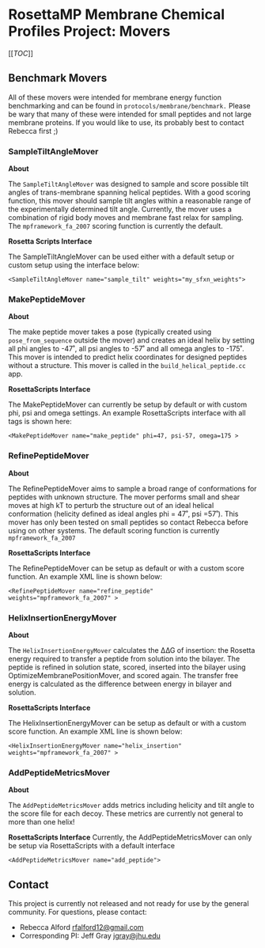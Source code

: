 <!--- BEGIN_INTERNAL -->
<!--- Membrane Chemical Profiles Project --> 
# RosettaMP Membrane Chemical Profiles Project: Movers

[[_TOC_]]

## Benchmark Movers

All of these movers were intended for membrane energy function benchmarking and can be found in `protocols/membrane/benchmark.` Please be wary that many of these were intended for small peptides and not large membrane proteins. If you would like to use, its probably best to contact Rebecca first ;)

### SampleTiltAngleMover

**About**

The `SampleTiltAngleMover` was designed to sample and score possible tilt angles of trans-membrane spanning helical peptides. With a good scoring function, this mover should sample tilt angles within a reasonable range of the experimentally determined tilt angle. Currently, the mover uses a combination of rigid body moves and membrane fast relax for sampling. The `mpframework_fa_2007` scoring function is currently the default. 

**Rosetta Scripts Interface**

The SampleTiltAngleMover can be used either with a default setup or custom setup using the interface below: 
```
<SampleTiltAngleMover name="sample_tilt" weights="my_sfxn_weights">
```

### MakePeptideMover

**About**

The make peptide mover takes a pose (typically created using `pose_from_sequence` outside the mover) and creates an ideal helix by setting all phi angles to -47˚, all psi angles to -57˚ and all omega angles to -175˚. This mover is intended to predict helix coordinates for designed peptides without a structure. This mover is called in the `build_helical_peptide.cc` app. 

**RosettaScripts Interface**

The MakePeptideMover can currently be setup by default or with custom phi, psi and omega settings. An example RosettaScripts interface with all tags is shown here: 

```
<MakePeptideMover name="make_peptide" phi=47, psi-57, omega=175 >
```

### RefinePeptideMover

**About**

The RefinePeptideMover aims to sample a broad range of conformations for peptides with unknown structure. The mover performs small and shear moves at high kT to perturb the structure out of an ideal helical conformation (helicity defined as ideal angles phi = 47˚, psi =57˚). This mover has only been tested on small peptides so contact Rebecca before using on other systems. The default scoring function is currently `mpframework_fa_2007`

**RosettaScripts Interface**

The RefinePeptideMover can be setup as default or with a custom score function. An example XML line is shown below: 

```
<RefinePeptideMover name="refine_peptide" weights="mpframework_fa_2007" >
```

### HelixInsertionEnergyMover

**About**

The `HelixInsertionEnergyMover` calculates the ∆∆G of insertion: the Rosetta energy required to transfer a peptide from solution into the bilayer. The peptide is refined in solution state, scored, inserted into the bilayer using OptimizeMembranePositionMover, and scored again. The transfer free energy is calculated as the difference between energy in bilayer and solution. 

**RosettaScripts Interface**

The HelixInsertionEnergyMover can be setup as default or with a custom score function. An example XML line is shown below: 
```
<HelixInsertionEnergyMover name="helix_insertion" weights="mpframework_fa_2007" >
```

### AddPeptideMetricsMover

**About**

The `AddPeptideMetricsMover` adds metrics including helicity and tilt angle to the score file for each decoy. These metrics are currently not general to more than one helix!

**RosettaScripts Interface**
Currently, the AddPeptideMetricsMover can only be setup via RosettaScripts with a default interface

```
<AddPeptideMetricsMover name="add_peptide">
```

## Contact
This project is currently not released and not ready for use by the general community. For questions, please contact: 
 - Rebecca Alford [rfalford12@gmail.com](rfalford12@gmail.com)
 - Corresponding PI: Jeff Gray [jgray@jhu.edu](jgray@jhu.edu)

<!--- Membrane Chemical Profiles Project --> 
<!--- END_INTERNAL -->